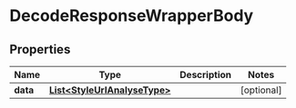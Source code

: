 

# DecodeResponseWrapperBody


## Properties

Name | Type | Description | Notes
------------ | ------------- | ------------- | -------------
**data** | [**List&lt;StyleUrlAnalyseType&gt;**](StyleUrlAnalyseType.md) |  |  [optional]



